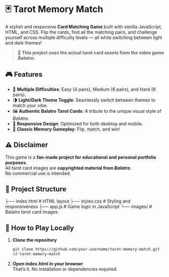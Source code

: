 # 🃏 Tarot Memory Match

A stylish and responsive **Card Matching Game** built with vanilla JavaScript, HTML, and CSS. Flip the cards, find all the matching pairs, and challenge yourself across multiple difficulty levels — all while switching between light and dark themes!

> 🎨 **This project uses the actual tarot card assets from the video game _Balatro_.**

## 🎮 Features

- 🔢 **Multiple Difficulties**: Easy (4 pairs), Medium (6 pairs), and Hard (9 pairs).
- 🌗 **Light/Dark Theme Toggle**: Seamlessly switch between themes to match your vibe.
- 🖼️ **Authentic Balatro Tarot Cards**: A tribute to the unique visual style of *Balatro*.
- 📱 **Responsive Design**: Optimized for both desktop and mobile.
- 🧠 **Classic Memory Gameplay**: Flip, match, and win!

## ⚠️ Disclaimer

This game is a **fan-made project for educational and personal portfolio purposes**.  
All tarot card images are **copyrighted material from _Balatro_**.  
No commercial use is intended.

## 📂 Project Structure

├── index.html # HTML layout
├── styles.css # Styling and responsiveness
├── app.js # Game logic in JavaScript
└── images/ # Balatro tarot card images

## 🚀 How to Play Locally

1. **Clone the repository**  
   ```bash
   git clone https://github.com/your-username/tarot-memory-match.git
   cd tarot-memory-match
2. **Open index.html in your browser** <br>
   That’s it. No installation or dependencies required.
